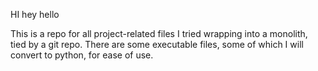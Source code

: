 HI hey hello

This is a repo for all project-related files I tried wrapping into a monolith, tied by a git repo. There are some executable files, some of which I will convert to python, for ease of use.